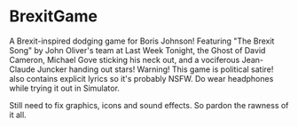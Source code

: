 # BrexitGame

A Brexit-inspired dodging game for Boris Johnson!
Featuring "The Brexit Song" by John Oliver's team at Last Week Tonight, the Ghost of David Cameron, Michael Gove sticking his neck out, and a vociferous Jean-Claude Juncker handing out stars!
Warning! This game is political satire! also contains explicit lyrics so it's probably NSFW. Do  wear headphones while trying it out in Simulator.

Still need to fix graphics, icons and sound effects. So pardon the rawness of it all.
 

